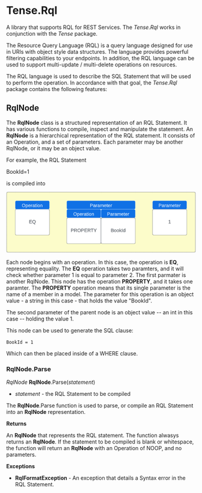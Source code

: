 # Tense.Rql #
A library that supports RQL for REST Services. The *Tense.Rql* works in conjunction with the *Tense* package. 

The Resource Query Language (RQL) is a query language designed for use in URIs with object style data structures. The language provides powerful filtering capabilities to your endpoints. In addition, the RQL language can be used to support multi-update / multi-delete operations on resources.

The RQL language is used to describe the SQL Statement that will be used to perform the operation. In accordance with that goal, the *Tense.Rql* package contains the following features:

## RqlNode ##
The **RqlNode** class is a structured representation of an RQL Statement. It has various functions to compile, inspect and manipulate the statement. An **RqlNode** is a hierarchical representation of the RQL statement. It consists of an Operation, and a set of parameters. Each parameter may be another RqlNode, or it may be an object value.

For example, the RQL Statement

BookId=1

is compiled into

![alt text](https://github.com/mzuniga58/Tense.Rql/blob/main/Images/RqlNode1.png "RqlNode")

Each node begins with an operation. In this case, the operation is **EQ**, representing equality. The **EQ** operation takes two paramters, and it will check whether parameter 1 is equal to parameter 2. The first parmater is another RqlNode. This node has the operation **PROPERTY**, and it takes one paramter. The **PROPERTY** operation means that its single parameter is the name of a member in a model. The parameter for this operation is an object value - a string in this case - that holds the value "BookId".

The second parameter of the parent node is an object value -- an int in this case -- holding the value 1.

This node can be used to generate the SQL clause:

```
BookId = 1
```

Which can then be placed inside of a WHERE clause.

### RqlNode.Parse ###

*RqlNode* **RqlNode**.Parse(*statement*)

- *statement* - the RQL Statement to be compiled

The **RqlNode**.Parse function is used to parse, or compile an RQL Statement into an **RqlNode** representation.

**Returns**

An **RqlNode** that represents the RQL statement. The function alwasys returns an **RqlNode**. If the statement to be compiled is blank or whitespace, the function will return an **RqlNode** with an Operation of NOOP, and no parameters.

**Exceptions**

- **RqlFormatException** - An exception that details a Syntax error in the RQL Statement.

